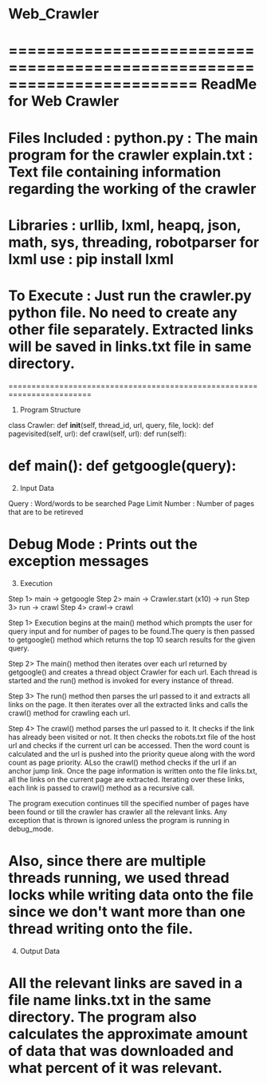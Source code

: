 Web_Crawler
===========

========================================================================
ReadMe for Web Crawler
========================================================================
Files Included : 
python.py : The main program for the crawler
explain.txt : Text file containing information regarding the working of 
the crawler
========================================================================
Libraries : urllib, lxml, heapq, json, math, sys, threading, robotparser
for lxml use : pip install lxml
========================================================================
To Execute :
Just run the crawler.py python file. 
No need to create any other file separately. 
Extracted links will be saved in links.txt file in same directory.
========================================================================
========================================================================
1) Program Structure

class Crawler:
	def __init__(self, thread_id, url, query, file, lock):
	def pagevisited(self, url):
	def crawl(self, url):
	def run(self):

def main():
def getgoogle(query):
========================================================================
2) Input Data

Query : Word/words to be searched
Page Limit Number : Number of pages that are to be retireved 

Debug Mode : Prints out the exception messages
========================================================================
3) Execution

Step 1> main -> getgoogle
Step 2> main -> Crawler.start (x10) -> run
Step 3> run  -> crawl
Step 4> crawl-> crawl

Step 1>	Execution begins at the main() method which prompts the user 
	    for query input and for number of pages to be found.The query 
	    is then passed to getgoogle() method which returns the top 10 
	    search results for the given query.

Step 2>	The main() method then iterates over each url returned by 
    	getgoogle() and creates a thread object Crawler for each url.
    	Each thread is started and the run() method is invoked for 
    	every instance of thread.

Step 3>	The run() method then parses the url passed to it and extracts
    	all links on the page. It then iterates over all the extracted
    	links and calls the crawl() method for crawling each url.

Step 4>	The crawl() method parses the url passed to it. It checks if
    	the link has already been visited or not. It then checks the
    	robots.txt file of the host url and checks if the current url
    	can be accessed. Then the word count is calculated and the 
    	url is pushed into the priority queue along with the word count
    	as page priority. ALso the crawl() method checks if the url
    	if an anchor jump link. Once the page information is written
    	onto the file links.txt, all the links on the current page 
    	are extracted. Iterating over these links, each link is
    	passed to crawl() method as a recursive call. 

The program execution continues till the specified number of pages have 
been found or till the crawler has crawler all the relevant links. Any 
exception that is thrown is ignored unless the program is running in 
debug_mode. 

Also, since there are multiple threads running, we used thread locks
while writing data onto the file since we don't want more than one 
thread writing onto the file. 
========================================================================
4) Output Data

All the relevant links are saved in a file name links.txt in the same 
directory. The program also calculates the approximate amount of data 
that was downloaded and what percent of it was relevant. 
========================================================================
